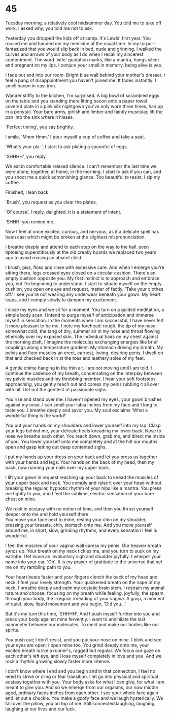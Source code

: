 # 45

Tuesday morning. a relatively cool midsummer day. 
You told me to take off work. 
I asked why, you told me not to ask.

Yesterday you dropped the kids off at camp. It's Lewis' first year. 
You roused me and handed me my medicine at the usual time. 
In my torpor I fantasized that you would slip back in bed, nude and grinning. 
I walked the curves and arrows of your body as I do when I recall my sincerest contentment. 
The word 'wife' quotation marks, like a mantra, hangs silent and pregnant on my lips. 
I conjure your smell in memory, being alive is yes.

I fade out and into our room. Bright blue wall behind your mother's dresser. 
I feel a pang of disappointment you haven't joined me. It fades instantly. 
I smell bacon in cast iron.

Wander stiffly to the kitchen, I'm surprised.
A big bowl of scrambled eggs on the table and you standing there lifting bacon onto a paper towel covered plate in a pink silk nightgown you've only worn three times, hair up in a ponytail.
Your bare arms, girlish and limber and faintly muscular, lift the pan into the sink where it hisses.

'Perfect timing', you say brightly.

I smile, 'Mmm Hmm.'  I pour myself a cup of coffee and take a seat.

'What's your pla-', I start to ask plating a spoonful of eggs.

'SHHHH', you reply.

We eat in comfortable relaxed silence.
I can't remember the last time we were alone, together, at home, in the morning.
I start to ask if you can, and you shoot me a quick admonishing glance.
Too beautiful to resist, I sip my coffee.

Finished, I lean back.

'Brush', you request as you clear the plates.

'Of course', I reply, delighted. It is a statement of intent.

'SHHH' you remind me.

Now I feel at once excited, curious, and nervous, as if a delicate spell has been cast which might be broken at the slightest mispronunciation.

I breathe deeply and attend to each step on the way to the hall. even tiptoeing superstitiously at the old creaky boards we replaced two years ago to avoid rousing an absent child. 

I brush, piss, floss and rinse with excessive care. 
And when I emerge you're sitting there, legs crossed eyes closed on a circular cushion.
There's an empty cushion opposite you.
My first instinct is to approach and embrace you, but I'm beginning to understand.
I start to situate myself on the empty cushion, you open one eye and request, matter of factly, 'Take your clothes off.'
I see you're not wearing any underwear beneath your gown.
My heart leaps, and I comply slowly to dampen my excitement.

I close my eyes and we sit for a moment.
You turn on a guided meditation, a simple body scan.
I intend to purge myself of anticipation and immerse myself in sensation.
In the moments when I am successful, I have never felt it more pleasant to be me.
I note my forehead: rough, the tip of my nose: somewhat cold, the tang of dry, summer air in my nose and throat flowing etherially over my exposed skin.
The individual hairs on my chest against the morning draft, I imagine the molecules exchanging energies like brief couplings along a temperature gradient.
My stomach driving my breath.
My pelvis and floor muscles an erect, earnest, loving, desiring penis.
I dwelt on that and checked back in at the toes and leathery soles of my feet.

A gentle chime hanging in the thin air.
I am not moving until I am told.
I continue the cadence of my breath, concenrating on the interplay between my pelvic muscles and my throbbing member.
I hear your soft footsteps approaching, you gently reach out and caress my penis rubbing it all over with oil.
I let out the gentlest of passionate sighs.

You rise and stand over me.
I haven't opened my eyes, your gown brushes against my nose.
I can smell your labia inches from my face and I long to taste you.
I breathe deeply and savor you.
My soul exclaims 'What a wonderful thing is the world!'

You put your hands on my shoulders and lower yourself into my lap.
Clasp your legs behind me, your delicate heels kneading my lower back.
Nose to nose we breathe each other.
You reach down, grab me, and direct me inside of you.
You lower yourself onto me completely and at the hilt our mouths open and gasp letting out deep contented sighs.

I put my hands up your dress on your back and let you press us together with your hands and legs.
Your hands on the back of my head, then my back, now running your nails over my upper back.

I lift your gown in request reaching up your back to knead the muscles of your upper back and neck.
You comply and raise it over your head without breaking the regular, hypnotic rhythm of your hips like a mantra.
You press me tightly to you, and I feel the sublime, electric sensation of your bare chest on mine.

We rock in ecstasy with no notion of time, and then you thrust yourself deeper onto me and hold yourself there.  
You move your face next to mine, resting your chin on my shoulder, pressing your breasts, chin, stomach onto me.
And you move yourself around me, in short, slow, grinding rhythms, and every sensation I feel is wonderful.

I feel the muscles of your vaginal wall caress my penis.
Our heavier breath syncs up.
Your breath on my neck tickles me, and you turn to suck on my earlobe.
I let loose an involuntary sigh and shudder joyfully.
I whisper your name into your ear, 'Oh'.
It is my prayer of gratitude to the universe that set me on my rambling path to you.

Your heart beats faster and your fingers clench the back of my head and neck.
I feel your lovely strength.
Your quickened breath on the nape of my neck.
I breathe deeply and calm my ecstatic brain stem.
I restrain my animal nature and choose, focusing on my breath while feeling, joyfully, the spasm through your body, the irregular kneading of your vagina.
A gasp, a moment of quiet, slow, liquid movement and you begin, 'Did you...'

But it's my turn this time, 'SHHHH'. 
And I push myself further into you and press your body against mine fervently.
I want to annihilate the last nanometer between our molecules.
To meld and make our bodies like our spirits.

You push out; I don't resist, and you put your nose on mine.
I blink and see your eyes are open; I open mine too.
You grind deeply onto me, your excited breath is like a runner's, ragged but regular.
We focus our gaze on each other's left eye, and I lose myself completely in love and you.
And we rock a rhythm growing slowly faster more intense.

I don't know where I end and you begin and in that connection, I feel no need to strive or cling or fear transition.
I let go into physical and spiritual ecstasy together with you.
Your body asks for what I can give, for what I am meant to give you.
And so we emerge from our orgasms, our now middle aged, ordinary faces inches from each other.
I see your whole face again and let out a chuckle.
You make a goofy face and we laugh hysterically.
We fall over the pillow, you on top of me.
Still connected laughing, laughing, laughing at our lives and our luck.


